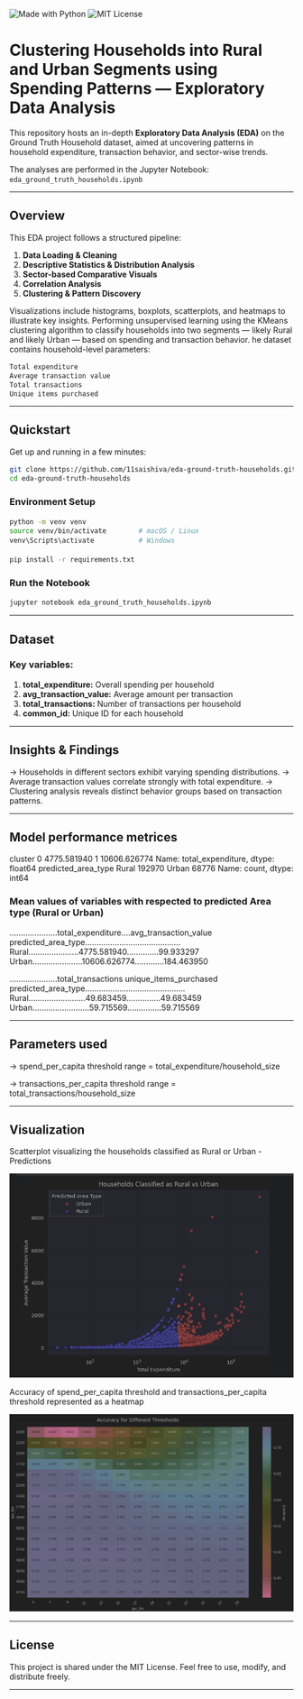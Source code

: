 <!-- Header badge examples -->
![Made with Python](https://img.shields.io/badge/Made%20with-Python-blue)
![MIT License](https://img.shields.io/badge/License-MIT-green)

# Clustering Households into Rural and Urban Segments using Spending Patterns — Exploratory Data Analysis

This repository hosts an in-depth **Exploratory Data Analysis (EDA)** on the Ground Truth Household dataset, aimed at uncovering patterns in household expenditure, transaction behavior, and sector-wise trends.

The analyses are performed in the Jupyter Notebook: `eda_ground_truth_households.ipynb`

---

##  Overview

This EDA project follows a structured pipeline:

1. **Data Loading & Cleaning**  
2. **Descriptive Statistics & Distribution Analysis**  
3. **Sector-based Comparative Visuals**  
4. **Correlation Analysis**  
5. **Clustering & Pattern Discovery**

Visualizations include histograms, boxplots, scatterplots, and heatmaps to illustrate key insights.
Performing unsupervised learning using the KMeans clustering algorithm to classify households into two segments — likely Rural and likely Urban — based on spending and transaction behavior.
he dataset contains household-level parameters:

    Total expenditure
    Average transaction value
    Total transactions
    Unique items purchased


---

##  Quickstart

Get up and running in a few minutes:

```bash
git clone https://github.com/11saishiva/eda-ground-truth-households.git
cd eda-ground-truth-households
```

###  Environment Setup

```bash
python -m venv venv
source venv/bin/activate        # macOS / Linux
venv\Scripts\activate           # Windows

pip install -r requirements.txt
```
###  Run the Notebook

```bash
jupyter notebook eda_ground_truth_households.ipynb
```
---

##  Dataset

###  Key variables:

1. **total_expenditure:** Overall spending per household
2. **avg_transaction_value:** Average amount per transaction
3. **total_transactions:** Number of transactions per household
4. **common_id:** Unique ID for each household

---

##  Insights & Findings

->  Households in different sectors exhibit varying spending distributions.
->  Average transaction values correlate strongly with total expenditure.
->  Clustering analysis reveals distinct behavior groups based on transaction patterns.

---

##  Model performance metrices

cluster
0     4775.581940
1    10606.626774
Name: total_expenditure, dtype: float64
predicted_area_type
Rural    192970
Urban     68776
Name: count, dtype: int64

###  Mean values of variables with respected to predicted Area type (Rural or Urban)

.....................total_expenditure....avg_transaction_value  
predicted_area_type..........................................
Rural......................4775.581940..............99.933297   
Urban......................10606.626774.............184.463950   

.....................total_transactions  unique_items_purchased  
predicted_area_type............................................  
Rural.........................49.683459...............49.683459  
Urban.........................59.715569...............59.715569

---

##  Parameters used

->  spend_per_capita threshold range = total_expenditure/household_size

->  transactions_per_capita threshold range = total_transactions/household_size

---

##  Visualization

Scatterplot visualizing the households classified as Rural or Urban - Predictions

![Scatterplot](assets/2025-08-24_21-54.png)

Accuracy of spend_per_capita threshold and transactions_per_capita threshold represented as a heatmap

![Heatmap](assets/2025-08-24_21-44.png)

---

##  License

This project is shared under the MIT License. Feel free to use, modify, and distribute freely.

---
